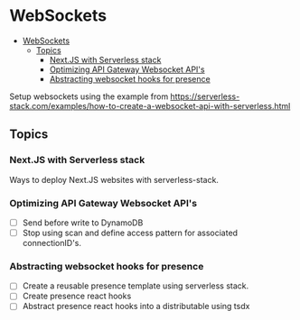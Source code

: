 # WebSockets

- [WebSockets](#websockets)
  - [Topics](#topics)
    - [Next.JS with Serverless stack](#nextjs-with-serverless-stack)
    - [Optimizing API Gateway Websocket API's](#optimizing-api-gateway-websocket-apis)
    - [Abstracting websocket hooks for presence](#abstracting-websocket-hooks-for-presence)

Setup websockets using the example from https://serverless-stack.com/examples/how-to-create-a-websocket-api-with-serverless.html

## Topics

### Next.JS with Serverless stack

Ways to deploy Next.JS websites with serverless-stack.

### Optimizing API Gateway Websocket API's

- [ ] Send before write to DynamoDB
- [ ] Stop using scan and define access pattern for associated connectionID's.

### Abstracting websocket hooks for presence

- [ ] Create a reusable presence template using serverless stack.
- [ ] Create presence react hooks
- [ ] Abstract presence react hooks into a distributable using tsdx
